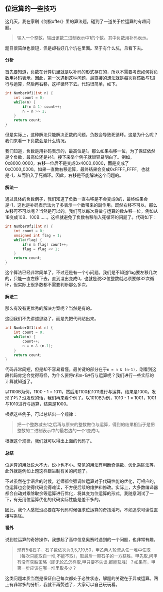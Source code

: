 ## 位运算的一些技巧

这几天，我在家刷《剑指offer》里的算法题，碰到了一道关于位运算的有趣问题。

> 输入一个整数，输出该数二进制表示中1的个数。其中负数用补码表示。 

题目很简单也很短，但是却有好几个坑在里面。至于有什么坑，且看下去。

#### 分析

首先要知道，负数在计算机里就是以补码的形式存在的，所以不需要考虑如何将负数用补码表示。因此，第一次遇到这种问题，最直接的想法就是每次将该数与1进行与运算，然后再右移，这样循环下去。代码很简单，如下。

```c++
int NumberOf1(int n) {
	int count = 0;
	while(n) {
		if(n & 1) count++;
		n = n >> 1;
	}
	return count;
}
```

但是实际上，这种解法只能解决正数的问题，负数会导致死循环。这是为什么呢？我们来看一下负数会是什么情况。

我们知道，负数是用补码表示的，最高位是1。那么如果右移一位，为了保证依然是个负数，最高位还是补1。接下来举个例子就很容易明白了。例如，0x8000_0000，右移一位后不是变成0x4000_0000，而是变成了0xC000_0000。如果一直做右移运算，最终结果会变成0xFFFF_FFFF，也就是-1，从而陷入了死循环。因此，右移是不能解决这个问题的。

#### 解法一

通过具体的负数例子，我们知道了负数一直右移是不会变成0的，最终结果会是-1，这也是补码表示法为了多表示一个数带来的副作用。既然右移不可以，那么左移可不可以呢？当然是可以的。我们可以每次将做与运算的数左移一位，例如从1B变成10B、100B……，这样就避免了负数右移陷入死循环的问题了。代码如下：

```c++
int NumberOf1(int n) {
	int count = 0;
	unsigned int flag = 1;
	while(flag) {
		if(n & flag) count++;
		flag = flag << 1;
	}
	return count;
}
```

这个算法已经非常简单了，不过还是有一个小问题。我们是不知道flag要左移几次的，只能一直左移下去，直到溢出变成0，也就是说32位整数就必须要做32次循环，但实际上很多数都不需要判断那么多次。

#### 解法二

那么有没有更优秀的解决方案呢？当然是有的。

这回我们不先讲述思路了，而是先把代码贴出来。

```c++
int NumberOf1(int n) {
    int count = 0;
    while(n) {
        count++;
        n = n & (n-1);
    }
    return count;
}
```

代码非常简短，但是却不容易看懂。最关键的部分在于`n = n & (n-1)`，刚看到这段代码肯定会觉得奇怪，为什么要将n和n-1进行与运算呢？我们进行一些实际的计算就知道了。

以1100B为例，1100 - 1 = 1011，然后用1100和1011进行与运算，结果是1000。发现了吗？没发现的话，我们再来看个例子。以1010B为例，1010 - 1 = 1001，1001与1010进行与运算，结果是1000。

根据这些例子，可以总结出一个规律：

> 把一个整数减去1之后再与原来的整数做位与运算，得到的结果相当于是把整数的二进制表示中的最右边的一个1变成0。

根据这个规律，我们就可以得出上面的代码了。

#### 总结

位运算的用处说大不大，说小也不小。常见的用法有判断奇偶数、优化乘除法等，此外就是例如上题这样跟进制有关的问题了。

不过虽然在学语言的时候，老师都会强调位运算对于代码性能的优化，可相应的，位运算也会使得代码变得难读，不方便后续的维护和修改。实际上，大多数编译器都会自动对乘除取余等运算进行优化，将其变为位运算的形式。我随意测试了一下，有无用位运算优化的代码实际性能是差不多的。

因此，我个人感觉没必要在写代码时候强求位运算的奇技淫巧，不如追求可读性直接写乘除。

#### 番外

说到位运算的奇妙操作，我想起了高中信息奥赛时遇到的一个问题，也非常有趣。

> 现有5堆石子，石子数依次为3,5,7,19,50，甲乙两人轮流从任一堆中任取（每次只能取自一堆,不能不取），取最后一颗石子的一方获胜。甲先取,问甲有没有获胜策略（即无论乙怎样取,甲只要不失误,都能获胜）？如果有，甲第一步应该在哪一堆里取多少？  

这类问题本质当然是保证自己每次都处于必胜状态，解题的关键在于异或运算。网上有非常多的分析，我就不再赘述了，大家可以自己玩玩看。

